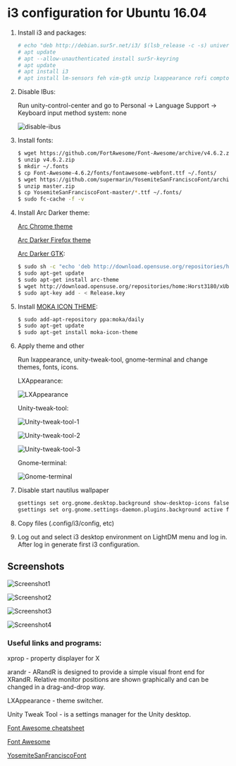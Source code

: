 i3 configuration for Ubuntu 16.04
=================================

1. Install i3 and packages:

    ```bash
    # echo "deb http://debian.sur5r.net/i3/ $(lsb_release -c -s) universe" >> /etc/apt/sources.list
    # apt update
    # apt --allow-unauthenticated install sur5r-keyring
    # apt update
    # apt install i3
    # apt install lm-sensors feh vim-gtk unzip lxappearance rofi compton i3blocks gxkb xfce4-volumed pasystray arandr unity-tweak-tool fonts-hack-ttf
    ```

2. Disable IBus:

    Run unity-control-center and go to Personal -> Language Support -> Keyboard input method system: none

    ![disable-ibus](https://i.gyazo.com/a834400b922d3251d2577b7d3636c871.png)

3. Install fonts:

    ```bash
    $ wget https://github.com/FortAwesome/Font-Awesome/archive/v4.6.2.zip
    $ unzip v4.6.2.zip
    $ mkdir ~/.fonts
    $ cp Font-Awesome-4.6.2/fonts/fontawesome-webfont.ttf ~/.fonts/
    $ wget https://github.com/supermarin/YosemiteSanFranciscoFont/archive/master.zip
    $ unzip master.zip
    $ cp YosemiteSanFranciscoFont-master/*.ttf ~/.fonts/
    $ sudo fc-cache -f -v
    ```

4. Install Arc Darker theme:

    [Arc Chrome theme]

    [Arc Darker Firefox theme]

    [Arc Darker GTK]:

    ```bash
    $ sudo sh -c "echo 'deb http://download.opensuse.org/repositories/home:/Horst3180/xUbuntu_16.04/ /' >> /etc/apt/sources.list.d/arc-theme.list"
    $ sudo apt-get update
    $ sudo apt-get install arc-theme
    $ wget http://download.opensuse.org/repositories/home:Horst3180/xUbuntu_16.04/Release.key
    $ sudo apt-key add - < Release.key
    ```

5. Install [MOKA ICON THEME]:

    ```bash
    $ sudo add-apt-repository ppa:moka/daily
    $ sudo apt-get update
    $ sudo apt-get install moka-icon-theme
    ```

6. Apply theme and other

    Run lxappearance, unity-tweak-tool, gnome-terminal and change themes, fonts, icons.

    LXAppearance:

    ![LXAppearance](https://i.gyazo.com/cb09d9522e8ad794a4b5da4ae8b4a5d3.png)

    Unity-tweak-tool:

    ![Unity-tweak-tool-1](https://i.gyazo.com/fb548639d28250f4c62483e00e888f59.png)

    ![Unity-tweak-tool-2](https://i.gyazo.com/08de9d2438351bb4817966138daf96ef.png)

    ![Unity-tweak-tool-3](https://i.gyazo.com/ee62e20a71194956e3b882b47ba19a56.png)

    Gnome-terminal:

    ![Gnome-terminal](https://i.gyazo.com/189a11871895417a1ef63090032ed9ee.png)

7. Disable start nautilus wallpaper

    ```bash
    gsettings set org.gnome.desktop.background show-desktop-icons false
    gsettings set org.gnome.settings-daemon.plugins.background active false
    ```

8. Copy files (.config/i3/config, etc)

9. Log out and select i3 desktop environment on LightDM menu and log in. After log in generate first i3 configuration.

## Screenshots

![Screenshot1](https://i.gyazo.com/589f14bb2af5dec1a14745050a27391f.png)

![Screenshot2](https://i.gyazo.com/ffbfa10a41c67ace1ee2a7b04b8c6117.png)

![Screenshot3](https://i.gyazo.com/0a63063af0edc799d6be18daab3674a0.png)

![Screenshot4](https://i.gyazo.com/f274d7c33030a20020a05fc52ebb8041.png)

### Useful links and programs:
xprop - property displayer for X

arandr - ARandR is designed to provide a simple visual front end for XRandR.
         Relative monitor positions are shown graphically and can be changed in a drag-and-drop way.

LXAppearance - theme switcher.

Unity Tweak Tool - is a settings manager for the Unity desktop.

[Font Awesome cheatsheet]

[Font Awesome]

[YosemiteSanFranciscoFont]


[Arc Chrome theme]:https://chrome.google.com/webstore/detail/arc-chrome-theme/oedilkkjhpfhjpbgkloomkpjmficnona
[Arc Darker Firefox theme]:https://github.com/horst3180/arc-firefox-theme/releases
[Arc Darker GTK]:https://github.com/horst3180/Arc-theme
[MOKA ICON THEME]:https://snwh.org/moka/download
[Font Awesome cheatsheet]:https://fortawesome.github.io/Font-Awesome/cheatsheet/
[Font Awesome]:https://github.com/FortAwesome/Font-Awesome/releases
[YosemiteSanFranciscoFont]:https://github.com/supermarin/YosemiteSanFranciscoFont
